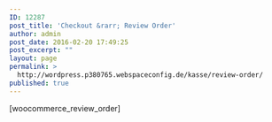 ```yaml
---
ID: 12287
post_title: 'Checkout &rarr; Review Order'
author: admin
post_date: 2016-02-20 17:49:25
post_excerpt: ""
layout: page
permalink: >
  http://wordpress.p380765.webspaceconfig.de/kasse/review-order/
published: true
---
```

[woocommerce_review_order]